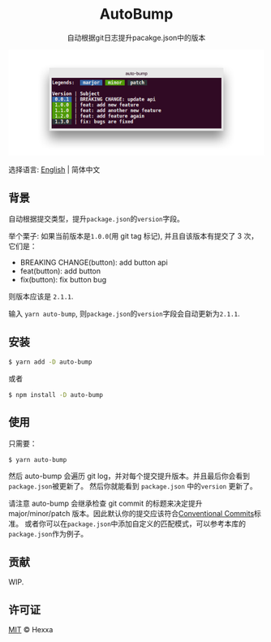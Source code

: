 <h1 align="center">
  AutoBump
</h1>
<p align="center">
  自动根据git日志提升pacakge.json中的版本
</p>
<p align="center">
  <img src="https://github.com/ihexxa/auto-bump/raw/master/demo.png" alt="auto-bump">
<p>

选择语言: [English](./README.md) | 简体中文

## 背景

自动根据提交类型，提升`package.json`的`version`字段。

举个栗子:
如果当前版本是`1.0.0`(用 git tag 标记), 并且自该版本有提交了 3 次， 它们是：

- BREAKING CHANGE(button): add button api
- feat(button): add button
- fix(button): fix button bug

则版本应该是 `2.1.1`.

输入 `yarn auto-bump`, 则`package.json`的`version`字段会自动更新为`2.1.1`.

## 安装

```sh
$ yarn add -D auto-bump
```

或者

```sh
$ npm install -D auto-bump
```

## 使用

只需要：

```sh
$ yarn auto-bump
```

然后 auto-bump 会遍历 git log，并对每个提交提升版本。并且最后你会看到`package.json`被更新了。
然后你就能看到 `package.json` 中的`version` 更新了。

请注意 auto-bump 会继承检查 git commit 的标题来决定提升 major/minor/patch 版本。因此默认你的提交应该符合[Conventional Commits](https://conventionalcommits.org/)标准。
或者你可以在`package.json`中添加自定义的匹配模式，可以参考本库的`package.json`作为例子。

## 贡献

WIP.

## 许可证

[MIT](LICENSE) © Hexxa
